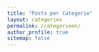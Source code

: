 ```yaml
---
title: "Posts per Categorie"
layout: categories
permalink: /categorieen/
author_profile: true
sitemap: false
---
```

